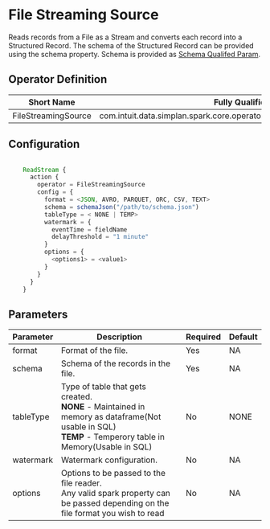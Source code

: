 # File Streaming Source

Reads records from a File as a Stream and converts each record into a Structured Record. The schema of the Structured Record can be provided using the schema property. Schema is provided as [Schema Qualifed Param](../../../../qualified_param/schema_qualified_param.md).


## Operator Definition

| Short Name | Fully Qualified Name |
|-----------|-------------|
| FileStreamingSource | com.intuit.data.simplan.spark.core.operators.sources.stream.FileStreamingSource |


## Configuration
``` javascript

    ReadStream {
      action {
        operator = FileStreamingSource
        config = {
          format = <JSON, AVRO, PARQUET, ORC, CSV, TEXT>
          schema = schemaJson("/path/to/schema.json")
          tableType = < NONE | TEMP>
          watermark = {
            eventTime = fieldName
            delayThreshold = "1 minute"
          }
          options = {
            <options1> = <value1>
          }
        }
      }
    }

```


## Parameters

| Parameter | Description | Required | Default |
|-----------|-------------|----------|---------|
| format | Format of the file. | Yes | NA |
| schema | Schema of the records in the file. | Yes | NA |
| tableType | Type of table that gets created. <br/> <strong>NONE</strong> - Maintained in memory as dataframe(Not usable in SQL)<br/> <strong>TEMP</strong> - Temperory table in Memory(Usable in SQL) | No | NONE |
| watermark | Watermark configuration. | No | NA |
| options | Options to be passed to the file reader. <br /> Any valid spark property can be passed depending on the file format you wish to read | No | NA |
